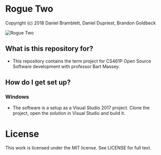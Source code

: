 # Rogue Two

Copyright (c) 2018 Daniel Bramblett, Daniel Dupriest, Brandon Goldbeck

![Rogue Two](http://wiki.hypersweet.com/_media/public/title-safe.png)

## What is this repository for? ##

* This repository contains the term project for CS461P Open Source Software development with professor Bart Massey.


## How do I get set up? ##

### Windows ###
* The software is a setup as a Visual Studio 2017 project. Clone the project, open the solution in Visual Studio and build it.

# License

This work is licensed under the MIT license. See LICENSE for full text.
